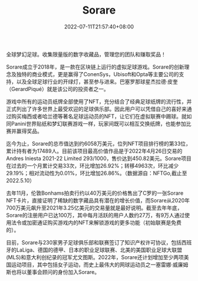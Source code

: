 ﻿---
weight: 
title: "Sorare"
description: "Global Fantasy Football. Collect limited edition digital collectibles, Manage your team and earn prizes!"
date: 2022-07-11T21:57:40+08:00
lastmod: 2022-07-11T16:45:40+08:00
draft: false
authors: ["qianxun"]
featuredImage: "127.png"
link: "https://baijiahao.baidu.com/s?id=1733064769093187706&wfr=spider&for=pc"
tags: ["Sorare","交易所"]
categories: ["navigation"]
navigation: ["交易所"]
lightgallery: true
toc: true
pinned: false
recommend: false
recommend1: false
---
全球梦幻足球。收集限量版的数字收藏品，管理您的团队和赚取奖品！



Sorare成立于2018年，是一款在区块链上运行的虚拟足球游戏。Sorare的创新理念及独特的商业模式，更是赢得了ConenSys，Ubisoft和Opta等主要公司的支持，以及全球足球行业的开绿灯，甚至参与进来。巴塞罗那球星杰拉德·皮奎（GerardPiqué）就是该公司的投资者之一。



游戏中所有的运动员纸牌全部使用了NFT，充分结合了经典足球纸牌的流行性，并正式列出了许多世界上最受欢迎的足球俱乐部。因此用户可以凭借自己的喜好来通过购买梅西或者哈兰德等著名足球运动员的NFT，让它们在虚拟联赛中踢球。就如同Panini世界贴纸和梦幻联赛游戏一样，玩家间既可以相互交换纸牌，也能参加比赛并赢得奖品。



迄今为止，Sorare的总市值达到约6058万美元，位列NFT项目排行榜的第33位，累计持有者为17489人。目前该项目最高价值作品是于2022年4月26日交易的Andres Iniesta 2021-22 Limited 293/1000，售价达到450.82美元。Sorare项目在过去的一个月累计交易33次，环比增加26.92%；转移4963次，环比减少29.19%；相对流动性为0.01%，环比增加26.86%。（数据源自：NFTGo,截止至2022.5.10）



去年11月，伦敦Bonhams拍卖行约以40万美元的价格售出了C罗的一张Sorare NFT卡片，直接证明了稀缺的数字藏品具有潜在的增长价值，而Sorare从2020年700万美元飙升至2021年3.25亿美元的交易量就是最好说明。截至去年年底，Sorare的注册用户已达100万，其中每月活跃的用户人数约27万，有9万人通过使用法令或加密通证购买游戏内的NFT来解锁游戏的更多功能（初始联赛是免费的）。



目前，Sorare与230家男子足球俱乐部和联赛签订了知识产权许可协议，包括西班牙的LaLiga、德国的德甲、日本的职业足球联赛、北美的美国职业足球大联盟(MLS)和意大利创纪录的冠军尤文图斯。2022年，Sorare还计划增加至少两项美国运动项目，其中包括女子运动，而史上最伟大的网球运动员之一塞雷娜·威廉姆斯也将以董事会顾问的身份加入Sorare。
